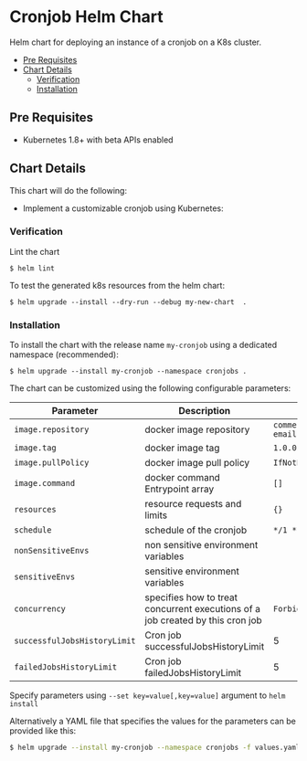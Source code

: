 # Cronjob Helm Chart

Helm chart for deploying an instance of a cronjob on a K8s cluster.

<!-- START doctoc generated TOC please keep comment here to allow auto update -->
<!-- DON'T EDIT THIS SECTION, INSTEAD RE-RUN doctoc TO UPDATE -->


- [Pre Requisites](#pre-requisites)
- [Chart Details](#chart-details)
  - [Verification](#verification)
  - [Installation](#installation)

<!-- END doctoc generated TOC please keep comment here to allow auto update -->

## Pre Requisites

* Kubernetes 1.8+ with beta APIs enabled

## Chart Details

This chart will do the following:

* Implement a customizable cronjob using Kubernetes:


### Verification

Lint the chart

```
$ helm lint
```

To test the generated k8s resources from the helm chart:

```
$ helm upgrade --install --dry-run --debug my-new-chart  .
```

### Installation

To install the chart with the release name `my-cronjob` using a dedicated namespace (recommended):

```
$ helm upgrade --install my-cronjob --namespace cronjobs .
```

The chart can be customized using the following configurable parameters:

| Parameter | Description | Default |
| --- | ---| ---|
| `image.repository` | docker image repository | `commercetools/commercetools-email-retry-processor` |
| `image.tag` | docker image tag | `1.0.0` |
| `image.pullPolicy` | docker image pull policy | `IfNotPresent` |
| `image.command` | docker command Entrypoint array| `[]` |
| `resources` | resource requests and limits | `{}` |
| `schedule` | schedule of the cronjob | `*/1 * * * *` |
| `nonSensitiveEnvs` | non sensitive environment variables | |
| `sensitiveEnvs` | sensitive environment variables | |
| `concurrency` | specifies how to treat concurrent executions of a job created by this cron job | `Forbid` |
| `successfulJobsHistoryLimit` | Cron job successfulJobsHistoryLimit | 5 |
| `failedJobsHistoryLimit` | Cron job failedJobsHistoryLimit | 5 |


Specify parameters using `--set key=value[,key=value]` argument to `helm install`

Alternatively a YAML file that specifies the values for the parameters can be provided like this:

```bash
$ helm upgrade --install my-cronjob --namespace cronjobs -f values.yaml .
```

